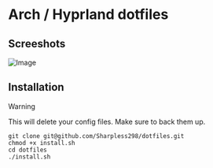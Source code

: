 #  Arch / Hyprland dotfiles 

## Screeshots
![Image](https://github.com/user-attachments/assets/f97f16a0-0afc-41c4-9d13-f2624b3b8e45)

## Installation

> [!WARNING]  
> This will delete your config files. Make sure to back them up.

```
git clone git@github.com/Sharpless298/dotfiles.git
chmod +x install.sh
cd dotfiles
./install.sh
```
